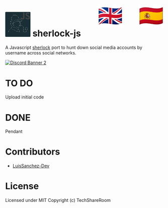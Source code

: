 <a href="https://github.com/techshareroom/sherlock-js/blob/main/READMEesES.md" target="_blank"><img src="https://raw.githubusercontent.com/techshareroom/sherlock-js/main/images/languages/spain.png" width="80" img align="right"></a>
<a href="https://github.com/techshareroom/sherlock-js" target="_blank"><img src="https://raw.githubusercontent.com/techshareroom/sherlock-js/main/images/languages/united-kingdom.png" width="80" style="vertical-align:middle;margin:0px 50px" img align="right"></a>

<img src="https://raw.githubusercontent.com/techshareroom/sherlock-js/main/images/sherlock-js.png" width="80"> sherlock-js
=============================================

A Javascript [sherlock](https://github.com/sherlock-project/sherlock) port to hunt down social media accounts by username across social networks.

<a href="https://discord.gg/wfm7Jrj">
<img src="https://discordapp.com/api/guilds/750051000664064141/widget.png?style=banner2" alt="Discord Banner 2"/>
</a>

# TO DO

Upload initial code

# DONE

Pendant

# Contributors

* [LuisSanchez-Dev](https://github.com/LuisSanchez-Dev)

# License
Licensed under MIT Copyright (c) TechShareRoom